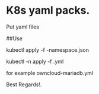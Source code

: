 # K8s yaml packs.

Put yaml files 

##Use

kubectl apply -f <service>-namespace.json
  
kubectl -n <service> apply -f <service pack>.yml

<service pack> for example owncloud-mariadb.yml

Best Regards!.
